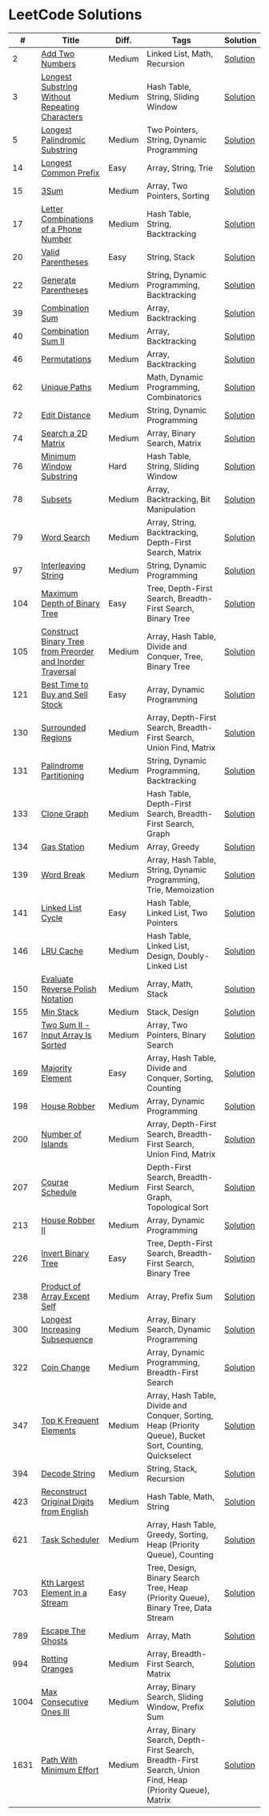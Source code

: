 # LeetCode Solutions
| # | Title | Diff. | Tags | Solution |
|---|-------|-------|------|----------|
| 2 | [Add Two Numbers](https://leetcode.com/problems/add-two-numbers/) | Medium | Linked List, Math, Recursion | [Solution](Medium/Linked_List/2-add-two-numbers.py) |
| 3 | [Longest Substring Without Repeating Characters](https://leetcode.com/problems/longest-substring-without-repeating-characters/) | Medium | Hash Table, String, Sliding Window | [Solution](Medium/Hash_Table/3-longest-substring-without-repeating-characters.py) |
| 5 | [Longest Palindromic Substring](https://leetcode.com/problems/longest-palindromic-substring/) | Medium | Two Pointers, String, Dynamic Programming | [Solution](Medium/Dynamic_Programming/5-longest-palindromic-substring.py) |
| 14 | [Longest Common Prefix](https://leetcode.com/problems/longest-common-prefix/) | Easy | Array, String, Trie | [Solution](Easy/Array/14-longest-common-prefix.py) |
| 15 | [3Sum](https://leetcode.com/problems/3sum/) | Medium | Array, Two Pointers, Sorting | [Solution](Medium/Array/15-3sum.py) |
| 17 | [Letter Combinations of a Phone Number](https://leetcode.com/problems/letter-combinations-of-a-phone-number/) | Medium | Hash Table, String, Backtracking | [Solution](Medium/Backtracking/17-letter-combination-phone.py) |
| 20 | [Valid Parentheses](https://leetcode.com/problems/valid-parentheses/) | Easy | String, Stack | [Solution](Easy/Stack/20-valid-parentheses.py) |
| 22 | [Generate Parentheses](https://leetcode.com/problems/generate-parentheses/) | Medium | String, Dynamic Programming, Backtracking | [Solution](Medium/Backtracking/22-generate-parentheses.py) |
| 39 | [Combination Sum](https://leetcode.com/problems/combination-sum/) | Medium | Array, Backtracking | [Solution](Medium/Array/39-combination-sum.py) |
| 40 | [Combination Sum II](https://leetcode.com/problems/combination-sum-ii/) | Medium | Array, Backtracking | [Solution](Medium/Array/40-combination-sum-ii.py) |
| 46 | [Permutations](https://leetcode.com/problems/permutations/) | Medium | Array, Backtracking | [Solution](Medium/Array/46-permutations.py) |
| 62 | [Unique Paths](https://leetcode.com/problems/unique-paths/) | Medium | Math, Dynamic Programming, Combinatorics | [Solution](Medium/Combinatorics/62-unique-paths.py) |
| 72 | [Edit Distance](https://leetcode.com/problems/edit-distance/) | Medium | String, Dynamic Programming | [Solution](Medium/Dynamic_Programming/72-edit-distance.py) |
| 74 | [Search a 2D Matrix](https://leetcode.com/problems/search-a-2d-matrix/) | Medium | Array, Binary Search, Matrix | [Solution](Medium/Array/74-search-a-2d-matrix.py) |
| 76 | [Minimum Window Substring](https://leetcode.com/problems/minimum-window-substring/) | Hard | Hash Table, String, Sliding Window | [Solution](Hard/Hash_Table/76-minimum-window-substring.py) |
| 78 | [Subsets](https://leetcode.com/problems/subsets/) | Medium | Array, Backtracking, Bit Manipulation | [Solution](Medium/Array/78-subsets.py) |
| 79 | [Word Search](https://leetcode.com/problems/word-search/) | Medium | Array, String, Backtracking, Depth-First Search, Matrix | [Solution](Medium/Array/79-word-search.py) |
| 97 | [Interleaving String](https://leetcode.com/problems/interleaving-string/) | Medium | String, Dynamic Programming | [Solution](Medium/Dynamic_Programming/97-interleaving-string.py) |
| 104 | [Maximum Depth of Binary Tree](https://leetcode.com/problems/maximum-depth-of-binary-tree/) | Easy | Tree, Depth-First Search, Breadth-First Search, Binary Tree | [Solution](Easy/Binary_Tree/104-maximum-depth-of-binary-tree.py) |
| 105 | [Construct Binary Tree from Preorder and Inorder Traversal](https://leetcode.com/problems/construct-binary-tree-from-preorder-and-inorder-traversal/) | Medium | Array, Hash Table, Divide and Conquer, Tree, Binary Tree | [Solution](Medium/Array/105-construct-binary-tree-from-preorder-and-inorder-traversal.py) |
| 121 | [Best Time to Buy and Sell Stock](https://leetcode.com/problems/best-time-to-buy-and-sell-stock/) | Easy | Array, Dynamic Programming | [Solution](Easy/Array/121-best-time-to-buy-stock.py) |
| 130 | [Surrounded Regions](https://leetcode.com/problems/surrounded-regions/) | Medium | Array, Depth-First Search, Breadth-First Search, Union Find, Matrix | [Solution](Medium/Array/130-surrounded-regions.py) |
| 131 | [Palindrome Partitioning](https://leetcode.com/problems/palindrome-partitioning/) | Medium | String, Dynamic Programming, Backtracking | [Solution](Medium/Backtracking/131-palindrome-partitioning.py) |
| 133 | [Clone Graph](https://leetcode.com/problems/clone-graph/) | Medium | Hash Table, Depth-First Search, Breadth-First Search, Graph | [Solution](Medium/Breadth_First_Search/133-clone-graph.py) |
| 134 | [Gas Station](https://leetcode.com/problems/gas-station/) | Medium | Array, Greedy | [Solution](Medium/Array/134-gas-station.py) |
| 139 | [Word Break](https://leetcode.com/problems/word-break/) | Medium | Array, Hash Table, String, Dynamic Programming, Trie, Memoization | [Solution](Medium/Array/139-word-break.py) |
| 141 | [Linked List Cycle](https://leetcode.com/problems/linked-list-cycle/) | Easy | Hash Table, Linked List, Two Pointers | [Solution](Easy/Hash_Table/141-linked-list-cycle.py) |
| 146 | [LRU Cache](https://leetcode.com/problems/lru-cache/) | Medium | Hash Table, Linked List, Design, Doubly-Linked List | [Solution](Medium/Design/146-lru-cache.py) |
| 150 | [Evaluate Reverse Polish Notation](https://leetcode.com/problems/evaluate-reverse-polish-notation/) | Medium | Array, Math, Stack | [Solution](Medium/Array/150-evaluate-reverse-polish-notation.py) |
| 155 | [Min Stack](https://leetcode.com/problems/min-stack/) | Medium | Stack, Design | [Solution](Medium/Design/155-min-stack.py) |
| 167 | [Two Sum II - Input Array Is Sorted](https://leetcode.com/problems/two-sum-ii-input-array-is-sorted/) | Medium | Array, Two Pointers, Binary Search | [Solution](Medium/Array/167-two-sum-ii-input-array-is-sorted.py) |
| 169 | [Majority Element](https://leetcode.com/problems/majority-element/) | Easy | Array, Hash Table, Divide and Conquer, Sorting, Counting | [Solution](Easy/Array/169-majority-element.py) |
| 198 | [House Robber](https://leetcode.com/problems/house-robber/) | Medium | Array, Dynamic Programming | [Solution](Medium/Array/198-house-robber.py) |
| 200 | [Number of Islands](https://leetcode.com/problems/number-of-islands/) | Medium | Array, Depth-First Search, Breadth-First Search, Union Find, Matrix | [Solution](Medium/Array/200-number-of-islands.py) |
| 207 | [Course Schedule](https://leetcode.com/problems/course-schedule/) | Medium | Depth-First Search, Breadth-First Search, Graph, Topological Sort | [Solution](Medium/Breadth_First_Search/207-course-schedule.py) |
| 213 | [House Robber II](https://leetcode.com/problems/house-robber-ii/) | Medium | Array, Dynamic Programming | [Solution](Medium/Array/213-house-robber-ii.py) |
| 226 | [Invert Binary Tree](https://leetcode.com/problems/invert-binary-tree/) | Easy | Tree, Depth-First Search, Breadth-First Search, Binary Tree | [Solution](Easy/Binary_Tree/226-invert-binary-tree.py) |
| 238 | [Product of Array Except Self](https://leetcode.com/problems/product-of-array-except-self/) | Medium | Array, Prefix Sum | [Solution](Medium/Array/238-product-of-array-except-self.py) |
| 300 | [Longest Increasing Subsequence](https://leetcode.com/problems/longest-increasing-subsequence/) | Medium | Array, Binary Search, Dynamic Programming | [Solution](Medium/Array/300-longest-increasing-subsequence.py) |
| 322 | [Coin Change](https://leetcode.com/problems/coin-change/) | Medium | Array, Dynamic Programming, Breadth-First Search | [Solution](Medium/Array/322-coin-change.py) |
| 347 | [Top K Frequent Elements](https://leetcode.com/problems/top-k-frequent-elements/) | Medium | Array, Hash Table, Divide and Conquer, Sorting, Heap (Priority Queue), Bucket Sort, Counting, Quickselect | [Solution](Medium/Array/347-top-k-frequent-elements.py) |
| 394 | [Decode String](https://leetcode.com/problems/decode-string/) | Medium | String, Stack, Recursion | [Solution](Medium/Recursion/394-decode-string.py) |
| 423 | [Reconstruct Original Digits from English](https://leetcode.com/problems/reconstruct-original-digits-from-english/) | Medium | Hash Table, Math, String | [Solution](Medium/Hash_Table/423-reconstruct-original-digits-from-english.py) |
| 621 | [Task Scheduler](https://leetcode.com/problems/task-scheduler/) | Medium | Array, Hash Table, Greedy, Sorting, Heap (Priority Queue), Counting | [Solution](Medium/Array/621-task-scheduler.py) |
| 703 | [Kth Largest Element in a Stream](https://leetcode.com/problems/kth-largest-element-in-a-stream/) | Easy | Tree, Design, Binary Search Tree, Heap (Priority Queue), Binary Tree, Data Stream | [Solution](Easy/Binary_Search_Tree/703-kth-largest-element-in-a-stream.py) |
| 789 | [Escape The Ghosts](https://leetcode.com/problems/escape-the-ghosts/) | Medium | Array, Math | [Solution](Medium/Array/789-escape-the-ghosts.py) |
| 994 | [Rotting Oranges](https://leetcode.com/problems/rotting-oranges/) | Medium | Array, Breadth-First Search, Matrix | [Solution](Medium/Array/994-rotting-oranges.py) |
| 1004 | [Max Consecutive Ones III](https://leetcode.com/problems/max-consecutive-ones-iii/) | Medium | Array, Binary Search, Sliding Window, Prefix Sum | [Solution](Medium/Array/1004-max-consecutive-ones-iii.py) |
| 1631 | [Path With Minimum Effort](https://leetcode.com/problems/path-with-minimum-effort/) | Medium | Array, Binary Search, Depth-First Search, Breadth-First Search, Union Find, Heap (Priority Queue), Matrix | [Solution](Medium/Array/1631-path-with-minimum-effort.py) |
